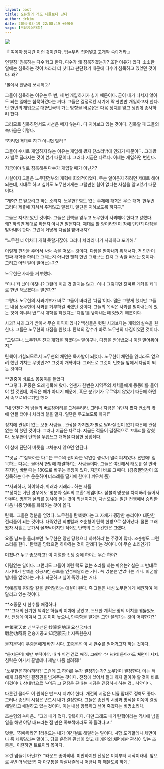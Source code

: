 ```yaml
---
layout: post
title: 오뉴월의 개도 니들보다 낫다
author: drkim
date: 2004-03-19 22:08:49 +0900
tags: [깨달음의대화]
---
```


  ![](http://drkimz.com/technote/board/KDR/upimg/1079699963.jpg)


  『 여옥아 정치란 이런 것이란다. 입수부리 집어넣고 고개팍 숙이거라.』


언필칭 '침묵하는 다수'라고 한다. 다수가 왜 침묵하겠는가? 또한 이유가 있다. 소소한 일에는 침묵하는 것이 차라리 더 낫다고 판단했기 때문에 다수가 침묵하고 있었던 것이다. 왜? 

'몰아서 한방에 보내려고.'

그들이 침묵하는 이유는 두 번, 세 번 개입하기가 싫기 때문이다. 굳이 내가 나서지 않아도 되는 일에는 침묵하겠다는 거다. 그들은 결정적인 시기에 딱 한번만 개입하고자 한다. 단 한번의 개입으로 대한민국의 가는 방향을 바로잡은 다음 정치를 잊고 생업에 종사하려 한다. 

그러므로 침묵하면서도 시선은 떼지 않는다. 다 지켜보고 있는 것이다. 침묵할 때 그들의 속마음은 이렇다.

“하려면 제대로 하고 아니면 말라.”

그들이 수시로 개입하지 않는 이유는 개입해 봤자 잔소리밖에 안되기 때문이다. 그래봤자 별로 달라지는 것이 없기 때문이다. 그러나 지금은 다르다. 이제는 개입하면 변한다. 

지금이야 말로 침묵해온 다수가 개입할 때가 아닌가? 

사실이지 그들은 노무현정부의 개혁에 회의적이었다. 무슨 일이든지 하려면 제대로 해야 되는데, 제대로 하고 싶어도 노무현에게는 그럴만한 힘이 없다는 사실을 알고있기 때문이다. 

“개혁? 표 얻으려고 하는 소리지. 노무현? 힘도 없는 주제에 개혁은 무슨 개혁. 한두번 그러다 제풀에 지쳐서 주저않고 말겠지. 일단은 지켜보도록 하자구.”

그들은 지켜보았던 것이다. 그들은 탄핵을 앞두고 노무현이 사과해야 한다고 말했다. 왜? 하려면 제대로 하든지 아니면 말든지다. 제대로 할 양이라면 이 참에 단단히 다짐을 받아내야 한다. 그런데 어떻게 다짐을 받아내지?

“노무현 너 어차피 개혁 못할거잖아. 그러니 차라리 니가 사과하고 포기해.”

이렇게 핀잔을 주어서 사람 속을 떠보는 것이다. 다짐을 받아내기 위해서다. 저 인간이 진짜 개혁을 하려고 그러는지 아니면 괜히 한번 그래보는 건지 그 속을 떠보는 것이다. 그리고 어떤 일이 일어났는가?

노무현은 사과를 거부했다. 

“아니 저 넘이 미쳤나? 그런데 미친 것 같지는 않고.. 아니 그렇다면 진짜로 개혁을 제대로 한번 해보겠다는 말인가?”

그렇다. 노무현의 사과거부가 바로 그들이 바라던 '다짐'이다. 말은 그렇게 했지만 그들도 내심 노무현이 사과를 거부하길 바랬던 것이다. 그들의 목적은 사과를 받아내는데 있는 것이 아니라 반드시 개혁을 하겠다는 '다짐'을 받아내는데 있었기 때문이다. 

사과? 사과 그거 받아서 무슨 이익이 있나? 백성들은 헛된 사과보다는 개혁의 실속을 원한다. 그들은 노무현의 다짐을 원했다. 탄핵의 감수가 바로 노무현의 다짐이었던 것이다. 

“그렇구나. 노무현은 진짜 개혁을 하겠다는 말이구나. 다짐을 받아냈으니 이젠 밀어줘야지.” 

탄핵이 가결되므로서 노무현의 체면은 묵사발이 되었다. 노무현이 체면을 잃더라도 얻으려 했던 가치는 무엇인가? 그것이 개혁이다. 그러므로 그것이 민초들 앞에서 다짐이 되는 것이다. 

**민중이 비로소 몽둥이를 들었다  
**그렇다. 민중은 오래 침묵해 왔다. 언젠가 한번은 지역주의 세력들에게 몽둥이를 들어야 할 것인데, 아직은 때가 아니기 때문에, 혹은 분위기가 무르익지 않았기 때문에 하면서 속으로 벼르기만 했다. 

“내 언젠가 저 넘들의 버르장머리를 고쳐주리라. 그러나 지금은 야단쳐 봤자 잔소리 밖에 안될 터이니 차라리 말을 말자. 일단은 두고보도록 하자!”

정치에 관심이 없는 보통 사람들.. 관심을 가져봤자 별로 달라질 것이 없기 때문에 관심없는 척 했던 것이다. 그러나 지금은 다르다. 지금은 적들이 결정적으로 꼬투리를 잡혔다. 노무현이 탄핵을 무릅쓰고 개혁을 다짐한 상황이다. 

이 참에 단단히 버릇을 고쳐놓지 않으면 안된다. 

**덧글..**침묵하는 다수는 보수의 편이라는 막연한 생각이 널리 퍼져있다. 천만에! 침묵하는 다수는 몰아서 한방에 해결하려는 사람들이다. 그들은 여간해서 태도를 잘 안바꾸지만, 바꿀 때는 180도로 바꾸는 특징이 있다. 지금이 바로 그 때다. (김종필엉감이 또 침묵하는 다수 운운하며 너스레를 떨기에 한마디 깨우쳐 줌)

**사과하라, 하야하라, 이래라 저래라.. 하는 자들  
**정치는 어떤 경우에도 '명분과 실리의 교환' 게임이다. 섣불리 명분을 차지하려 들어서 안된다. 명분과 실리를 동시에 얻는 것이 최선이지만, 차선으로는 일단 전쟁에서 승리한 다음 나중 명예를 회복하는 것이 옳다. 

탄핵.. 그들은 명분을 얻었다. 노무현을 탄핵했다는 그 자체가 굉장한 승리이며 대단한 전리품이 되는 것이다. 다죽었던 최병렬과 조순형이 탄핵 한방으로 살아났다. 물론 그래봤자 사흘도 못가서 꼴까닥이지만 적어도 탄핵의 그 순간만은 그랬다. 

요즘 남프를 둘러보면 '노무현은 망신 당했으니 하야하라'는 주장이 많다. 조순형도 그런 소리를 한다. '탄핵을 당했으면 하야하는 것이 관례다'는 것이다. 이 무슨 소리인가? 

미쳤나? 누구 좋으라고? 이 치열한 전쟁 중에 하야는 무슨 하야?

어림없는 일이다. 그런데도 그들이 이런 택도 없는 소리를 하는 이유는? 실은 그 반대로 자기네가 탄핵을 성공시킨 공로를 인정해달라는 거다. 즉 명분은 얻었다는 거다. 회군할 빌미를 얻었다는 거다. 회군하고 싶어 죽겠다는 거다. 

명예롭게 후퇴할 길을 열어달라는 애걸이 된다. 즉 그들은 내심 노무현에게 애원하여 매달리고 있는 것이다. 

**조중문 시 한수를 애걸하다  
**"그대의 신기한 책략은 하늘의 이치에 닿았고, 오묘한 계획은 땅의 이치를 꿰뚫었노라. 전쟁에 이겨서 그 공 이미 높으니, 만족함을 알거든 그만 물러가는 것이 어떠한가?" 

神策究天文 신책구천문 妙算窮地理 묘산궁지리   
戰勝功旣高 전승기공고 知足願云止 지족원운지 

을지문덕이 우중문에게 바친 시다. 조중문은 이 시 한수를 얻어가고자 하는 것이다. 

“을지문덕! 제발 부탁이야. 내가 이건 걸로 해줘. 그래야 수나라에 돌아가도 체면이 서지. 침략은 여기서 끝낼테니 제발 나좀 살려줘!” 

'노무현은 하야하라?' 그런데 그 하야를 누가 결정하는가? 노무현이 결정한다. 이는 적에게 최종적인 결정권을 넘겨주는 것이다. 전쟁에 있어서 절대 하지 말아야 할 것이 바로 이것이다. 상대방으로 하여금 그 전쟁을 끝내는 시점을 결정하게 하는 것.. 최악이다. 

다른건 몰라도 이 원칙은 반드시 지켜야 한다. 개전의 시점은 니들 맘대로 정해도 좋다. 그러나 종전의 시점은 반드시 내가 결정한다. 그들은 종전의 시점과 방식을 이쪽이 결정해달라고 애걸하고 있는 것이다. 이는 내심 항복하고 싶어 죽겠다는 비명소리다. 

조순형의 속마음.. “그래 내가 졌다. 항복이다. 다만 그래도 내가 탄핵이라는 역사에 남을 일을 해낸 야당 대표라는 점 만은 족보책에라도 꼭 올려다고.”

덧글.. '하야하라?' 1라운드는 내가 이긴걸로 해달라는 말이다. 시합 포기할테니 체면이나 좀 세워달라는 말이다. 당의 운명엔 관심이 없고 제 개인의 체면에만 관심이 있는 조중문.. 이만하면 트로이의 목마다.    
  
우낀 넘들이 아닌가? '1라운드 좋아하네. 미안하지만 전쟁은 이제부터 시작이라네. 앞으로 4년 더 남았군! 자 아구통을 박살내줄테니 어금니 꽉 깨물도록 하게.'